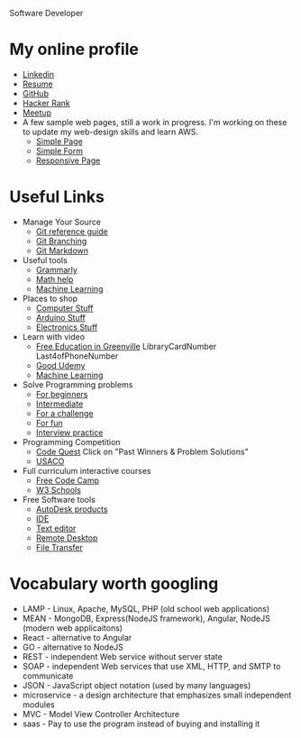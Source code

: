 Software Developer 
# My online profile
* [Linkedin](https://www.linkedin.com/in/wayne-ryan-b276103/)
* [Resume](https://www.visualcv.com/wayne-joseph-ryan)
* [GitHub](https://github.com/WayneRyan)
* [Hacker Rank](https://www.hackerrank.com/wryan42675)
* [Meetup](https://www.meetup.com/members/248351622/)
* A few sample web pages, still a work in progress. I'm working on these to update my web-design skills and learn AWS.
   * [Simple Page](http://wayneryan.net/)
   * [Simple Form](http://wayneryan.net/form.html)
   * [Responsive Page](http://wayneryan.net/landing.html)


# Useful Links
* Manage Your Source
    * [Git reference guide](https://git-scm.com/docs)
    * [Git Branching](https://learngitbranching.js.org/)
    * [Git Markdown](https://guides.github.com/features/mastering-markdown/)
* Useful tools
    * [Grammarly](https://www.grammarly.com/)
    * [Math help](http://www.wolframalpha.com/)
    * [Machine Learning](https://www.tensorflow.org/)
* Places to shop
    * [Computer Stuff](https://www.newegg.com/)
    * [Arduino Stuff](https://www.adafruit.com/)
    * [Electronics Stuff](https://www.digikey.com/)
* Learn with video
    * [Free Education in Greenville](https://www.lynda.com/portal/patron?org=greenvillelibrary.org&triedlogout=true) LibraryCardNumber Last4ofPhoneNumber
    * [Good Udemy](https://www.udemy.com/user/toddmcleod/?key=taught_courses&taught_courses=1)
    * [Machine Learning](https://www.youtube.com/playlist?list=PL3FW7Lu3i5JvHM8ljYj-zLfQRF3EO8sYv)
* Solve Programming problems
    * [For beginners](http://codingbat.com/java)
    * [Intermediate](https://www.hackerrank.com/)
    * [For a challenge](https://projecteuler.net/)
    * [For fun](https://www.codingame.com/start)
    * [Interview practice](https://www.pramp.com/#/)
* Programming Competition
    * [Code Quest](https://www.lockheedmartin.com/en-us/who-we-are/communities/codequest.html) Click on "Past Winners & Problem Solutions"
    * [USACO](http://www.usaco.org/)
* Full curriculum interactive courses
    * [Free Code Camp](https://www.freecodecamp.org/)
    * [W3 Schools](https://www.w3schools.com/)
* Free Software tools
    * [AutoDesk products](https://www.autodesk.com/education/home)
    * [IDE](https://www.jetbrains.com/idea/)
    * [Text editor](https://www.textpad.com/)
    * [Remote Desktop](https://www.realvnc.com/en/)
    * [File Transfer](https://winscp.net/eng/download.php)
    


# Vocabulary worth googling
* LAMP - Linux, Apache, MySQL, PHP  (old school web applications)
* MEAN - MongoDB, Express(NodeJS framework), Angular, NodeJS (modern web applicaitons)
* React - alternative to Angular
* GO - alternative to NodeJS
* REST - independent Web service without server state 
* SOAP - independent Web services that use XML, HTTP, and SMTP to communicate
* JSON - JavaScript object notation (used by many languages)
* microservice - a design architecture that emphasizes small independent modules
* MVC - Model View Controller Architecture
* saas - Pay to use the program instead of buying and installing it


